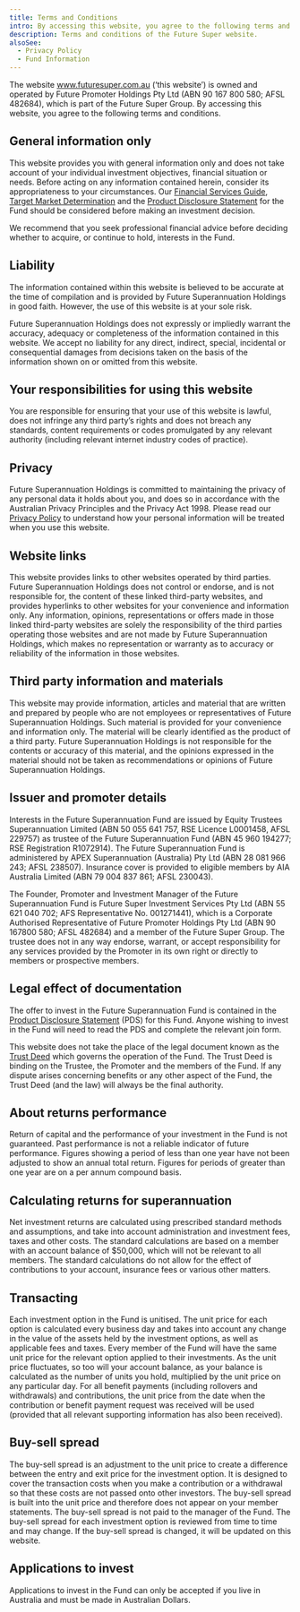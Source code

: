 ```yaml
---
title: Terms and Conditions
intro: By accessing this website, you agree to the following terms and conditions.
description: Terms and conditions of the Future Super website.
alsoSee:
  - Privacy Policy
  - Fund Information
---
```


The website www.futuresuper.com.au (‘this website’) is owned and operated by Future Promoter Holdings Pty Ltd (ABN 90 167 800 580; AFSL 482684), which is part of the Future Super Group. By accessing this website, you agree to the following terms and conditions.

## General information only

This website provides you with general information only and does not take account of your individual investment objectives, financial situation or needs. Before acting on any information contained herein, consider its appropriateness to your circumstances. Our [Financial Services Guide](https://www.futuresuper.com.au/fsg), [Target Market Determination](https://content.myfuturesuper.com.au/forms-docs/FS_AccumTMD_05102021.pdf) and the [Product Disclosure Statement](https://www.futuresuper.com.au/pds) for the Fund should be considered before making an investment decision.

We recommend that you seek professional financial advice before deciding whether to acquire, or continue to hold, interests in the Fund.

## Liability

The information contained within this website is believed to be accurate at the time of compilation and is provided by Future Superannuation Holdings in good faith. However, the use of this website is at your sole risk.

Future Superannuation Holdings does not expressly or impliedly warrant the accuracy, adequacy or completeness of the information contained in this website. We accept no liability for any direct, indirect, special, incidental or consequential damages from decisions taken on the basis of the information shown on or omitted from this website.

## Your responsibilities for using this website

You are responsible for ensuring that your use of this website is lawful, does not infringe any third party’s rights and does not breach any standards, content requirements or codes promulgated by any relevant authority (including relevant internet industry codes of practice).

## Privacy

Future Superannuation Holdings is committed to maintaining the privacy of any personal data it holds about you, and does so in accordance with the Australian Privacy Principles and the Privacy Act 1998. Please read our [Privacy Policy](https://www.myfuturesuper.com.au/privacy-policy/) to understand how your personal information will be treated when you use this website.

## Website links

This website provides links to other websites operated by third parties. Future Superannuation Holdings does not control or endorse, and is not responsible for, the content of these linked third-party websites, and provides hyperlinks to other websites for your convenience and information only. Any information, opinions, representations or offers made in those linked third-party websites are solely the responsibility of the third parties operating those websites and are not made by Future Superannuation Holdings, which makes no representation or warranty as to accuracy or reliability of the information in those websites.

## Third party information and materials

This website may provide information, articles and material that are written and prepared by people who are not employees or representatives of Future Superannuation Holdings. Such material is provided for your convenience and information only. The material will be clearly identified as the product of a third party. Future Superannuation Holdings is not responsible for the contents or accuracy of this material, and the opinions expressed in the material should not be taken as recommendations or opinions of Future Superannuation Holdings.

## Issuer and promoter details

Interests in the Future Superannuation Fund are issued by Equity Trustees Superannuation Limited (ABN 50 055 641 757, RSE Licence L0001458, AFSL 229757) as trustee of the Future Superannuation Fund (ABN 45 960 194277; RSE Registration R1072914). The Future Superannuation Fund is administered by APEX Superannuation (Australia) Pty Ltd (ABN 28 081 966 243; AFSL 238507). Insurance cover is provided to eligible members by AIA Australia Limited (ABN 79 004 837 861; AFSL 230043).

The Founder, Promoter and Investment Manager of the Future Superannuation Fund is Future Super Investment Services Pty Ltd (ABN 55 621 040 702; AFS Representative No. 001271441), which is a Corporate Authorised Representative of Future Promoter Holdings Pty Ltd (ABN 90 167800 580; AFSL 482684) and a member of the Future Super Group. The trustee does not in any way endorse, warrant, or accept responsibility for any services provided by the Promoter in its own right or directly to members or prospective members.

## Legal effect of documentation

The offer to invest in the Future Superannuation Fund is contained in the [Product Disclosure Statement](https://www.futuresuper.com.au/pds) (PDS) for this Fund. Anyone wishing to invest in the Fund will need to read the PDS and complete the relevant join form.

This website does not take the place of the legal document known as the [Trust Deed](/documents-and-forms/#trust-deed) which governs the operation of the Fund. The Trust Deed is binding on the Trustee, the Promoter and the members of the Fund. If any dispute arises concerning benefits or any other aspect of the Fund, the Trust Deed (and the law) will always be the final authority.

## About returns performance

Return of capital and the performance of your investment in the Fund is not guaranteed. Past performance is not a reliable indicator of future performance. Figures showing a period of less than one year have not been adjusted to show an annual total return. Figures for periods of greater than one year are on a per annum compound basis.

## Calculating returns for superannuation

Net investment returns are calculated using prescribed standard methods and assumptions, and take into account administration and investment fees, taxes and other costs. The standard calculations are based on a member with an account balance of $50,000, which will not be relevant to all members. The standard calculations do not allow for the effect of contributions to your account, insurance fees or various other matters.

## Transacting

Each investment option in the Fund is unitised. The unit price for each option is calculated every business day and takes into account any change in the value of the assets held by the investment options, as well as applicable fees and taxes. Every member of the Fund will have the same unit price for the relevant option applied to their investments. As the unit price fluctuates, so too will your account balance, as your balance is calculated as the number of units you hold, multiplied by the unit price on any particular day. For all benefit payments (including rollovers and withdrawals) and contributions, the unit price from the date when the contribution or benefit payment request was received will be used (provided that all relevant supporting information has also been received).

## Buy-sell spread

The buy-sell spread is an adjustment to the unit price to create a difference between the entry and exit price for the investment option. It is designed to cover the transaction costs when you make a contribution or a withdrawal so that these costs are not passed onto other investors. The buy-sell spread is built into the unit price and therefore does not appear on your member statements. The buy-sell spread is not paid to the manager of the Fund. The buy-sell spread for each investment option is reviewed from time to time and may change. If the buy-sell spread is changed, it will be updated on this website.

## Applications to invest

Applications to invest in the Fund can only be accepted if you live in Australia and must be made in Australian Dollars.
